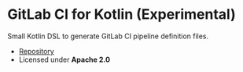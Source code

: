 # GitLab CI for Kotlin (Experimental)

Small Kotlin DSL to generate GitLab CI pipeline definition files.

<div class="grid cards" markdown>

- [Repository](https://gitlab.com/opensavvy/automation/gitlab-ci.kt)
- Licensed under **Apache 2.0**

</div>
